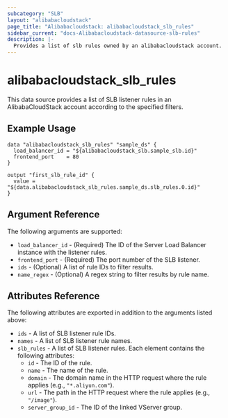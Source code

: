 ```yaml
---
subcategory: "SLB"
layout: "alibabacloudstack"
page_title: "Alibabacloudstack: alibabacloudstack_slb_rules"
sidebar_current: "docs-Alibabacloudstack-datasource-slb-rules"
description: |- 
  Provides a list of slb rules owned by an alibabacloudstack account.
---
```


# alibabacloudstack_slb_rules

This data source provides a list of SLB listener rules in an AlibabaCloudStack account according to the specified filters.

## Example Usage

```hcl
data "alibabacloudstack_slb_rules" "sample_ds" {
  load_balancer_id = "${alibabacloudstack_slb.sample_slb.id}"
  frontend_port    = 80
}

output "first_slb_rule_id" {
  value = "${data.alibabacloudstack_slb_rules.sample_ds.slb_rules.0.id}"
}
```

## Argument Reference

The following arguments are supported:

* `load_balancer_id` - (Required) The ID of the Server Load Balancer instance with the listener rules.
* `frontend_port` - (Required) The port number of the SLB listener.
* `ids` - (Optional) A list of rule IDs to filter results.
* `name_regex` - (Optional) A regex string to filter results by rule name.

## Attributes Reference

The following attributes are exported in addition to the arguments listed above:

* `ids` - A list of SLB listener rule IDs.
* `names` - A list of SLB listener rule names.
* `slb_rules` - A list of SLB listener rules. Each element contains the following attributes:
  * `id` - The ID of the rule.
  * `name` - The name of the rule.
  * `domain` - The domain name in the HTTP request where the rule applies (e.g., `"*.aliyun.com"`).
  * `url` - The path in the HTTP request where the rule applies (e.g., `"/image"`).
  * `server_group_id` - The ID of the linked VServer group.

